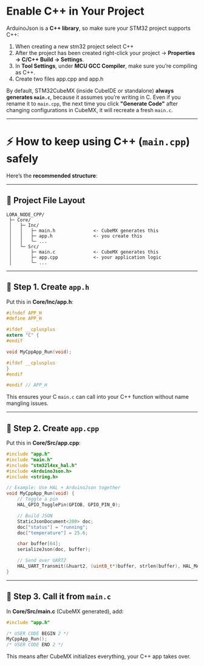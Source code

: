 # Enable C++ in Your Project

ArduinoJson is a **C++ library**, so make sure your STM32 project supports C++:

1. When creating a new stm32 project select C++
2. After the project has been created right-click your project → **Properties → C/C++ Build → Settings**.
3. In **Tool Settings**, under **MCU GCC Compiler**, make sure you’re compiling as C++.
4. Create two files app.cpp and app.h


By default, STM32CubeMX (inside CubeIDE or standalone) **always generates `main.c`**, because it assumes you’re writing in C. Even if you rename it to `main.cpp`, the next time you click **"Generate Code"** after changing configurations in CubeMX, it will recreate a fresh `main.c`.

---

# ⚡ How to keep using C++ (`main.cpp`) safely


Here’s the **recommended structure**:

---

## 🔹 Project File Layout

```
LORA_NODE_CPP/
 ├─ Core/
 │   ├─ Inc/
 │   │   ├─ main.h              <- CubeMX generates this
 │   │   ├─ app.h               <- you create this
 │   │   └─ ...
 │   └─ Src/
 │       ├─ main.c              <- CubeMX generates this
 │       ├─ app.cpp             <- your application logic
 │       └─ ...
```

---

## 🔹 Step 1. Create `app.h`

Put this in **Core/Inc/app.h**:

```c
#ifndef APP_H
#define APP_H

#ifdef __cplusplus
extern "C" {
#endif

void MyCppApp_Run(void);

#ifdef __cplusplus
}
#endif

#endif // APP_H
```

This ensures your C `main.c` can call into your C++ function without name mangling issues.

---

## 🔹 Step 2. Create `app.cpp`

Put this in **Core/Src/app.cpp**:

```cpp
#include "app.h"
#include "main.h"
#include "stm32l4xx_hal.h"
#include <ArduinoJson.h>
#include <string.h>

// Example: Use HAL + ArduinoJson together
void MyCppApp_Run(void) {
    // Toggle a pin
    HAL_GPIO_TogglePin(GPIOB, GPIO_PIN_0);

    // Build JSON
    StaticJsonDocument<200> doc;
    doc["status"] = "running";
    doc["temperature"] = 25.6;

    char buffer[64];
    serializeJson(doc, buffer);

    // Send over UART2
    HAL_UART_Transmit(&huart2, (uint8_t*)buffer, strlen(buffer), HAL_MAX_DELAY);
}
```

---

## 🔹 Step 3. Call it from `main.c`

In **Core/Src/main.c** (CubeMX generated), add:

```c
#include "app.h"

/* USER CODE BEGIN 2 */
MyCppApp_Run();
/* USER CODE END 2 */
```

This means after CubeMX initializes everything, your C++ app takes over.


